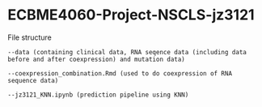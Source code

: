 # ECBME4060-Project-NSCLS-jz3121


File structure 

    --data (containing clinical data, RNA seqence data (including data before and after coexpression) and mutation data)
    
    --coexpression_combination.Rmd (used to do coexpression of RNA sequence data)
    
    --jz3121_KNN.ipynb (prediction pipeline using KNN)
